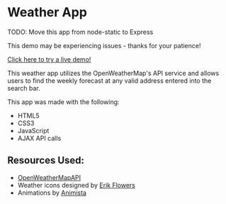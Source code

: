 Weather App
===========
TODO: Move this app from node-static to Express

This demo may be experiencing issues - thanks for your patience!

[Click here to try a live demo!](https://weather-app-by-nicholas-ewing.herokuapp.com/)

This weather app utilizes the OpenWeatherMap's API service and allows users to find the weekly forecast at any valid address entered into the search bar.

This app was made with the following:
* HTML5
* CSS3
* JavaScript
* AJAX API calls

## Resources Used:
* [OpenWeatherMapAPI](https://openweathermap.org/api)
* Weather icons designed by [Erik Flowers](https://erikflowers.github.io/weather-icons/)
* Animations by [Animista](http://animista.net/)
